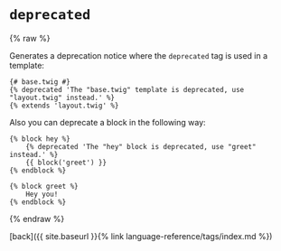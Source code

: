 `deprecated`
============

{% raw %}

Generates a deprecation notice where the `deprecated` tag is used in a template:

````twig
{# base.twig #}
{% deprecated 'The "base.twig" template is deprecated, use "layout.twig" instead.' %}
{% extends 'layout.twig' %}
````

Also you can deprecate a block in the following way:

````twig
{% block hey %}
    {% deprecated 'The "hey" block is deprecated, use "greet" instead.' %}
    {{ block('greet') }}
{% endblock %}

{% block greet %}
    Hey you!
{% endblock %}
````

{% endraw %}

[back]({{ site.baseurl }}{% link language-reference/tags/index.md %})

